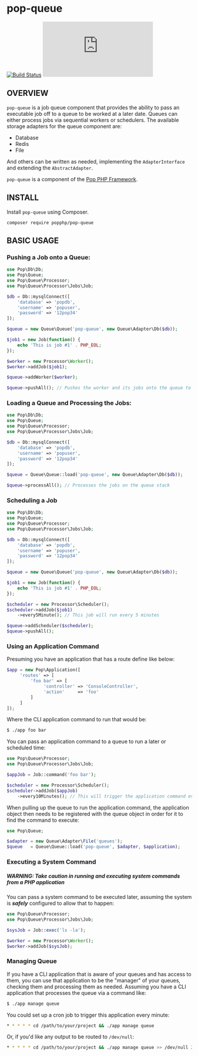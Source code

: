 pop-queue
=========

[![Build Status](https://github.com/popphp/pop-queue/workflows/phpunit/badge.svg)](https://github.com/popphp/pop-queue/actions)
[![Coverage Status](http://cc.popphp.org/coverage.php?comp=pop-queue)](http://cc.popphp.org/pop-queue/)

OVERVIEW
--------
`pop-queue` is a job queue component that provides the ability to pass an executable job off to
a queue to be worked at a later date. Queues can either process jobs via sequential workers or
schedulers. The available storage adapters for the queue component are:

- Database
- Redis
- File

And others can be written as needed, implementing the `AdapterInterface` and extending the `AbstractAdapter`.

`pop-queue` is a component of the [Pop PHP Framework](http://www.popphp.org/).

INSTALL
-------

Install `pop-queue` using Composer.

    composer require popphp/pop-queue

BASIC USAGE
-----------

### Pushing a Job onto a Queue:

```php
use Pop\Db\Db;
use Pop\Queue;
use Pop\Queue\Processor;
use Pop\Queue\Processor\Jobs\Job;

$db = Db::mysqlConnect([
    'database' => 'popdb',
    'username' => 'popuser',
    'password' => '12pop34'
]);

$queue = new Queue\Queue('pop-queue', new Queue\Adapter\Db($db));

$job1 = new Job(function() {
    echo 'This is job #1' . PHP_EOL;
});

$worker = new Processor\Worker();
$worker->addJob($job1);

$queue->addWorker($worker);

$queue->pushAll(); // Pushes the worker and its jobs onto the queue to be processed later

```

### Loading a Queue and Processing the Jobs:

```php
use Pop\Db\Db;
use Pop\Queue;
use Pop\Queue\Processor;
use Pop\Queue\Processor\Jobs\Job;

$db = Db::mysqlConnect([
    'database' => 'popdb',
    'username' => 'popuser',
    'password' => '12pop34'
]);

$queue = Queue\Queue::load('pop-queue', new Queue\Adapter\Db($db));

$queue->processAll(); // Processes the jobs on the queue stack

```

### Scheduling a Job

```php
use Pop\Db\Db;
use Pop\Queue;
use Pop\Queue\Processor;
use Pop\Queue\Processor\Jobs\Job;

$db = Db::mysqlConnect([
    'database' => 'popdb',
    'username' => 'popuser',
    'password' => '12pop34'
]);

$queue = new Queue\Queue('pop-queue', new Queue\Adapter\Db($db));

$job1 = new Job(function() {
    echo 'This is job #1' . PHP_EOL;
});

$scheduler = new Processor\Scheduler();
$scheduler->addJob($job1)
    ->every5Minute(); // This job will run every 5 minutes

$queue->addScheduler($scheduler);
$queue->pushAll();

```

### Using an Application Command

Presuming you have an application that has a route define like below:

```php
$app = new Pop\Application([
     'routes' => [
         'foo bar' => [
              'controller' => 'ConsoleController',
              'action'     => 'foo'
         ]
     ]
]);
```

Where the CLI application command to run that would be:

```bash
$ ./app foo bar
```

You can pass an application command to a queue to run a later or scheduled time:

```php
use Pop\Queue\Processor;
use Pop\Queue\Processor\Jobs\Job;

$appJob = Job::command('foo bar');

$scheduler = new Processor\Scheduler();
$scheduler->addJob($appJob)
    ->every10Minutes(); // This will trigger the application command every 10 minutes

```

When pulling up the queue to run the application command, the application object then
needs to be registered with the queue object in order for it to find the command to execute:

```php
use Pop\Queue;

$adapter = new Queue\Adapter\File('queues');
$queue   = Queue\Queue::load('pop-queue', $adapter, $application);

```

### Executing a System Command

##### WARNING: Take caution in running and executing system commands from a PHP application

You can pass a system command to be executed later, assuming the system is
***safely*** configured to allow that to happen:

```php
use Pop\Queue\Processor;
use Pop\Queue\Processor\Jobs\Job;

$sysJob = Job::exec('ls -la');

$worker = new Processor\Worker();
$worker->addJob($sysJob);

```

### Managing Queue

If you have a CLI application that is aware of your queues and has access to them, you can
use that application to be the "manager" of your queues, checking them and processing them
as needed. Assuming you have a CLI application that processes the queue via a command like:

```bash
$ ./app manage queue
```

You could set up a cron job to trigger this application every minute:

```bash
* * * * * cd /path/to/your/project && ./app manage queue
```

Or, if you'd like any output to be routed to `/dev/null`:

```bash
* * * * * cd /path/to/your/project && ./app manage queue >> /dev/null 2>&1
```
